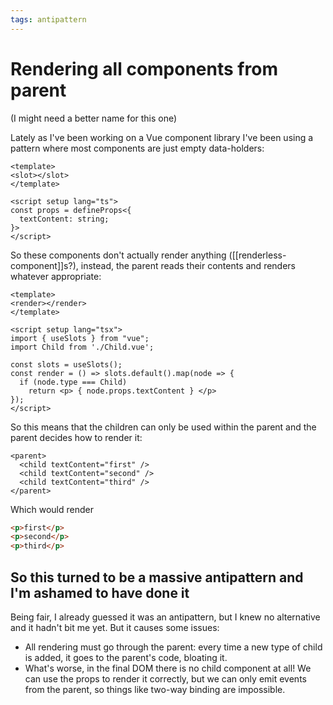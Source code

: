 ```yaml
---
tags: antipattern
---
```


# Rendering all components from parent
(I might need a better name for this one)

Lately as I've been working on a Vue component library I've been using a pattern where most components are just empty data-holders:
```vue
<template>
<slot></slot>
</template>

<script setup lang="ts">
const props = defineProps<{
  textContent: string;
}>
</script>
```

So these components don't actually render anything ([[renderless-component]]s?), instead, the parent reads their contents and renders whatever appropriate:

```vue
<template>
<render></render>
</template>

<script setup lang="tsx">
import { useSlots } from "vue";
import Child from './Child.vue';

const slots = useSlots();
const render = () => slots.default().map(node => {
  if (node.type === Child)
    return <p> { node.props.textContent } </p>
});
</script>
```

So this means that the children can only be used within the parent and the parent decides how to render it:

```vue
<parent>
  <child textContent="first" />
  <child textContent="second" />
  <child textContent="third" />
</parent>
```

Which would render

```html
<p>first</p>
<p>second</p>
<p>third</p>
```

## So this turned to be a massive antipattern and I'm ashamed to have done it
Being fair, I already guessed it was an antipattern, but I knew no alternative and it hadn't bit me yet. But it causes some issues:

* All rendering must go through the parent: every time a new type of child is added, it goes to the parent's code, bloating it. 
* What's worse, in the final DOM there is no child component at all! We can use the props to render it correctly, but we can only emit events from the parent, so things like two-way binding are impossible.
